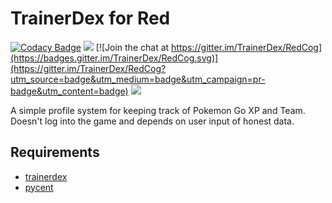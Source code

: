 # TrainerDex for Red
[![Codacy Badge](https://api.codacy.com/project/badge/Grade/f3a2a295376a4617afcdc11d7a9287b5)](https://www.codacy.com/app/github_108/red-trainerdex?utm_source=github.com&amp;utm_medium=referral&amp;utm_content=PokemonGoEastKent/red-trainerdex&amp;utm_campaign=Badge_Grade) [<img src="https://img.shields.io/badge/discord-py-blue.svg">](https://github.com/Rapptz/discord.py)
[![Join the chat at https://gitter.im/TrainerDex/RedCog](https://badges.gitter.im/TrainerDex/RedCog.svg)](https://gitter.im/TrainerDex/RedCog?utm_source=badge&utm_medium=badge&utm_campaign=pr-badge&utm_content=badge) [<img src="https://discordapp.com/api/guilds/364313717720219651/widget.png?style=shield">](https://discord.gg/pFhMS3s)

A simple profile system for keeping track of Pokemon Go XP and Team. Doesn't log into the game and depends on user input of honest data.

## Requirements
* [trainerdex](https://pypi.python.org/pypi/trainerdex)
* [pycent](https://pypi.python.org/pypi/pycent/1.0)